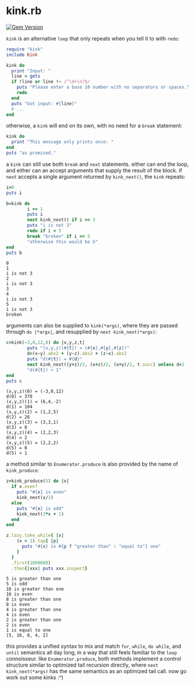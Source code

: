 # kink.rb

[![Gem Version](https://badge.fury.io/rb/kink.svg)](https://badge.fury.io/rb/kink)

`kink` is an alternative `loop` that only repeats when you tell it to with `redo`:

```ruby
require "kink"
include Kink

kink do
  print "Input: "
  line = gets
  if !line or line !~ /^\d+\n?$/
    puts "Please enter a base 10 number with no separators or spaces."
    redo
  end
  puts "Got input: #{line}"
  # ...
end
```

otherwise, a `kink` will end on its own, with no need for a `break` statement:

```ruby
kink do
  print "This message only prints once: "
end
puts "as promised."
```

a `kink` can still use both `break` and `next` statements. either can end the loop, and either can an accept arguments that supply the result of the block. if `next` accepts a single argument returned by `kink_next()`, the `kink` repeats:

```ruby
i=0
puts i

b=kink do
        i += 1
        puts i
        next kink_next() if i == 3
        puts "i is not 3"
        redo if i < 5
        break "broken" if i == 5
        "otherwise this would be b"
end
puts b
```

```
0
1
i is not 3
2
i is not 3
3
4
i is not 3
5
i is not 3
broken
```

arguments can also be supplied to `kink(*args)`, where they are passed through `do |*args|`, and resupplied by `next kink_next(*args)`:

```ruby
c=kink(-3,0,12,0) do |x,y,z,t|
        puts "(x,y,z)(#{t}) = (#{x},#{y},#{z})"
        d=(x-y).abs2 + (y-z).abs2 + (z-x).abs2
        puts "d(#{t}) = #{d}"
        next kink_next((y+z)/2, (x+z)/2, (x+y)/2, t.succ) unless d<1
        "d(#{t}) < 1"
end
puts c
```

```
(x,y,z)(0) = (-3,0,12)
d(0) = 378
(x,y,z)(1) = (6,4,-2)
d(1) = 104
(x,y,z)(2) = (1,2,5)
d(2) = 26
(x,y,z)(3) = (3,3,1)
d(3) = 8
(x,y,z)(4) = (2,2,3)
d(4) = 2
(x,y,z)(5) = (2,2,2)
d(5) = 0
d(5) < 1
```

a method similar to `Enumerator.produce` is also provided by the name of `kink_produce`:

```ruby
z=kink_produce(5) do |x|
  if x.even?
    puts "#{x} is even"
    kink_next(x/2)
  else
    puts "#{x} is odd"
    kink_next(3*x + 1)
  end
end

z.lazy.take_while{ |x|
    (x > 1).tap{ |p|
      puts "#{x} is #{p ? "greater than" : "equal to"} one"
    }
  }
  .first(1000000)
  .then{|xxx| puts xxx.inspect}
```

```
5 is greater than one
5 is odd
16 is greater than one
16 is even
8 is greater than one
8 is even
4 is greater than one
4 is even
2 is greater than one
2 is even
1 is equal to one
[5, 16, 8, 4, 2]
```

this provides a unified syntax to mix and match `for`, `while`, `do while`, and `until` semantics all day long, in a way that still feels familiar to the `loop` connoisseur. like `Enumerator.produce`, both methods implement a control structure similar to optimized tail recursion directly, where `next kink_next(*args)` has the same semantics as an optimized tail call. now go work out some kinks :^)
